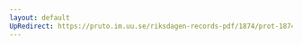```yaml
---
layout: default
UpRedirect: https://pruto.im.uu.se/riksdagen-records-pdf/1874/prot-1874--ak--311/prot-1874--ak--311_029.pdf
---
```

